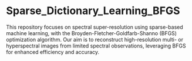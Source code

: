 # Sparse_Dictionary_Learning_BFGS
This repository focuses on spectral super-resolution using sparse-based machine learning, with the Broyden-Fletcher-Goldfarb-Shanno (BFGS) optimization algorithm. Our aim is to reconstruct high-resolution multi- or hyperspectral images from limited spectral observations, leveraging BFGS for enhanced efficiency and accuracy.
